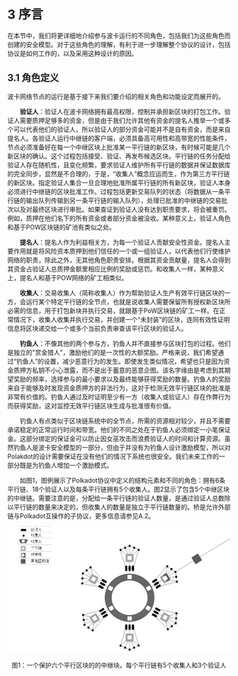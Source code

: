 # 3 序言
在本节中，我们将更详细地介绍参与波卡运行的不同角色，包括我们为这些角色而创建的安全模型。对于这些角色的理解，有利于进一步理解整个协议的设计，包括协议是如何工作的，以及采用这种设计的原因。
## 3.1 角色定义
波卡网络节点的运行是基于接下来我们要介绍的相关角色和功能设定而展开的。 
 
&emsp;&emsp;**验证人**：验证人在波卡网络拥有最高权限，控制并承担新区块的打包工作。验证人需要质押足够多的资金，但是由于我们允许其他有资金的提名人推举一个或多个可以代表他们的验证人，所以验证人的部分资金可能并不是自有资金，而是来自提名人。各验证人运行中继链的客户端，必须具备高可用性和高带宽的性能条件，节点必须准备好在每一个中继区块上批准某一平行链的新区块，有时候可能是几个新区块的确认。这个过程包括接受、验证、再发布候选区块。平行链的任务分配给验证人存在随机性，且变化频繁，要求验证人维护所有平行链的数据并保证数据库的完全同步，显然是不合理的，于是，“收集人”概念应运而生，作为第三方平行链的新区块。指定验证人集合一旦合理地批准所属平行链的所有新区块，验证人本身必须进行中继链的区块批准工作。过程包括更新交易队列的状态（将数据从一条平行链的输出队列传输到另一条平行链的输入队列），处理已批准的中继链的交易批次以及对最终区块进行审批。如果查证到验证人没有达到职责要求，将会被重罚。例如，质押在他们名下的所有资金或者部分资金被没收。某种意义上，验证人角色和基于POW区块链的矿池有类似之处。  
 
&emsp;&emsp;**提名人**：提名人作为利益相关方，为每一个验证人贡献安全性资金。提名人主要作用就是将风险资本质押到他们信任的一个或一组验证人，以代表他们行使维护网络的职责，除此之外，无其他角色职责安排。根据其资金贡献量，提名人会得到其资金占验证人总质押金额里相应比例的奖励或惩罚。和收集人一样，某种意义上，提名人和基于POW网络的矿工相类似。  
 
&emsp;&emsp;**收集人**：交易收集人（简称收集人）作为帮助验证人生产有效平行链区块的一方，会运行某个特定平行链的全节点，也就是说收集人需要保留所有授权新区块所必需的信息，用于打包新块并执行交易，就跟基于PoW区块链的矿工一样。在正常情况下，收集人收集并执行交易，并创建一个“未封装”的区块，连同有效性证明信息将区块递交给一个或多个当前负责审查该平行区块的验证人。  
 
&emsp;&emsp;**钓鱼人**：不像其他的两个参与方，钓鱼人并不直接参与区块打包的过程。他们是独立的"赏金猎人"，激励他们的是一次性的大额奖励。严格来说，我们希望通过“钓鱼人”的设置，减少恶意行为的发生。即使发生类似情况，希望也只是因为资金质押方私钥不小心泄露，而不是出于蓄意的恶意企图。该名字缘由是考虑到其期望奖励的频率，选择参与的最小要求以及最终能够获得奖励的数量。钓鱼人的奖励来自于能够及时发现资金质押方的非法行为，这对于检测无效平行链区块的批准是非常有价值的。钓鱼人通过及时证明至少有一方（收集人或验证人）存在作弊行为而获得奖励，这对监控无效平行链区块生成与批准很有价值。  

&emsp;&emsp;钓鱼人有点类似于区块链系统中的全节点，所需的资源相对较少，并且不需要承诺稳定的正常运行时间和带宽。他们的不同之处在于钓鱼人必须绑定一小笔保证金。这部分绑定的保证金可以防止因女巫攻击而浪费验证人的时间和计算资源。虽然钓鱼人是波卡安全模型的一部分，但由于并没有为钓鱼人设计激励模型，所以对Polakdot的设计需要保证在没有他们的情况下系统也很安全。我们未来工作的一部分既是为钓鱼人增加一个激励模式。  

&emsp;&emsp;如图1，图例展示了Polkadot协议中定义的结构元素和不同的角色：拥有6条平行链、18个验证人以及每条平行链拥有5个收集人。图2显示了包含5个中继区块的中继链。需要注意的是，分配给一条平行链的验证人数量，是通过验证人总数除以平行链的数量来决定的，但收集人的数量是独立于平行链数量的。桥是允许外部链与Polkadot互操作的子协议，更多信息请参见A.2。

![图1：一个保护六个平行区块的的中继块。每个平行链有5个收集人和3个验证人](../src/p1.png)  
<p align="center">图1：一个保护六个平行区块的的中继块。每个平行链有5个收集人和3个验证人</p>  
